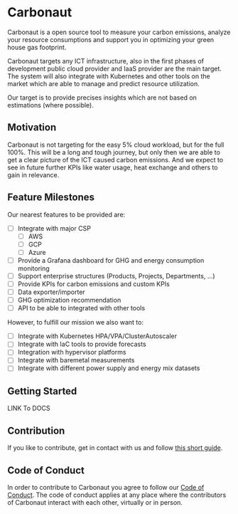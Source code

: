 # Carbonaut
Carbonaut is a open source tool to measure your carbon emissions, analyze your resource consumptions and support you in optimizing your green house gas footprint.

Carbonaut targets any ICT infrastructure, also in the first phases of development public cloud provider and IaaS provider are the main target. The system will also integrate with Kubernetes and other tools on the market which are able to manage and predict resource utilization.

Our target is to provide precises insights which are not based on estimations (where possible).

## Motivation
Carbonaut is not targeting for the easy 5% cloud workload, but for the full 100%. This will be a long and tough journey, but only then we are able to get a clear picture of the ICT caused carbon emissions. And we expect to see in future further KPIs like water usage, heat exchange and others to gain in relevance. 

## Feature Milestones

Our nearest features to be provided are:

- [ ] Integrate with major CSP
    - [ ] AWS
    - [ ] GCP
    - [ ] Azure
- [ ] Provide a Grafana dashboard for GHG and energy consumption monitoring
- [ ] Support enterprise structures (Products, Projects, Departments, ...)
- [ ] Provide KPIs for carbon emissions and custom KPIs
- [ ] Data exporter/importer
- [ ] GHG optimization recommendation
- [ ] API to be able to integrated with other tools

However, to fulfill our mission we also want to:
- [ ] Integrate with Kubernetes HPA/VPA/ClusterAutoscaler
- [ ] Integrate with IaC tools to provide forecasts
- [ ] Integration with hypervisor platforms
- [ ] Integrate with baremetal measurements
- [ ] Integrate with different power supply and energy mix datasets

## Getting Started
LINK To DOCS

## Contribution
If you like to contribute, get in contact with us and follow [this short guide](https://github.com/carbonaut-cloud/community/blob/main/CONTRIBUTING.md).

## Code of Conduct
In order to contribute to Carbonaut you agree to follow our [Code of Conduct](https://github.com/carbonaut-cloud/community/blob/main/CODE_OF_CONDUCT). The code of conduct applies at any place where the contributors of Carbonaut interact with each other, virtually or in person.

